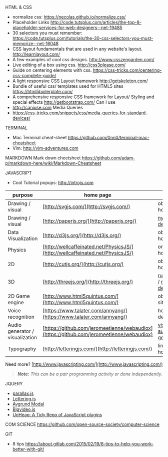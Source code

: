 HTML & CSS
- normalize css: https://necolas.github.io/normalize.css/
- Placeholder Links
http://code.tutsplus.com/articles/the-top-8-placeholder-services-for-web-designers--net-19485
- 30 selectors you must remember: https://code.tutsplus.com/tutorials/the-30-css-selectors-you-must-memorize--net-16048
- CSS layout fundamentals that are used in any website's layout.
http://learnlayout.com/
- A few examples of cool css designs.
http://www.csszengarden.com/
- Live editing of a box using css.
http://css3please.com/
- Guide on centering elements with css.
https://css-tricks.com/centering-css-complete-guide/
- A light responsive CSS Layout framework
http://getskeleton.com/
- Bundle of useful css/ templates used for HTML5 sites
https://html5boilerplate.com/
- A comprehensive responsive CSS framework for Layout/ Styling and special effects
http://getbootstrap.com/
Can I use
- http://caniuse.com
Media Queries
- https://css-tricks.com/snippets/css/media-queries-for-standard-devices/

TERMINAL
- Mac Terminal cheat-sheet https://github.com/0nn0/terminal-mac-cheatsheet
- Vim: http://vim-adventures.com

MARKDOWN
Mark down cheetsheet
https://github.com/adam-p/markdown-here/wiki/Markdown-Cheatsheet

JAVASCRIPT
- Cool Tutorial popups: http://introjs.com

| purpose | home page | demos |
|----|----|----|
| Drawing / visual | [http://svgjs.com/](http://svgjs.com/) | obvious on homepage |
| Drawing / visual | [http://paperjs.org/](http://paperjs.org/) | [nyan](http://paperjs.org/examples/nyan-rainbow/), [Other demos](http://paperjs.org/examples) |
| Data Visualization | [http://d3js.org/](http://d3js.org/) | obvious on homepage |
| Physics | [http://wellcaffeinated.net/PhysicsJS/](http://wellcaffeinated.net/PhysicsJS/) | on homepage |
| 2D | [http://cutjs.org/](http://cutjs.org/) | obvious on homepage |
| 3D | [http://threejs.org/](http://threejs.org/) | [rubicks cube](https://www.google.com/logos/2014/rubiks/rubiks.html) / [more demos](http://threejs.org/examples/#webgl_kinect) |
| 2D Game engine | [http://www.html5quintus.com/](http://www.html5quintus.com/) | obvious on site |
| Voice recognition | [https://www.talater.com/annyang/](https://www.talater.com/annyang/) | homepage is demo |
| Audio generator / visualization | [https://github.com/jeromeetienne/webaudiox](https://github.com/jeromeetienne/webaudiox) | [visualization](http://jeromeetienne.github.io/webaudiox/examples/analyser2canvas.html), [audio generator](http://jeromeetienne.github.io/webaudiox/examples/jsfx.html) |
| Typography | [http://letteringjs.com/](http://letteringjs.com/) | links on homepage |

Need more? [http://www.javascripting.com/](http://www.javascripting.com/)

> ***Note:*** _This can be a pair programming activity or done independently._

JQUERY
* [parallax.js](http://pixelcog.github.io/parallax.js/)
* [Lettering.js](http://letteringjs.com/)
* [Avgrund Modal](http://labs.voronianski.com/jquery.avgrund.js/)
* [Bigvideo.js](http://dfcb.github.io/BigVideo.js/)
* [UnHeap: A Tidy Repo of JavaScript plugins](http://www.unheap.com/)

COM SCIENCE
https://github.com/open-source-society/computer-science

GIT
- 8 tips
https://about.gitlab.com/2015/02/19/8-tips-to-help-you-work-better-with-git/
